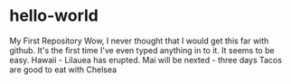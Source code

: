 # hello-world
My First Repository
Wow, I never thought that I would get this far with github.
It's the first time I've even typed anything in to it.
It seems to be easy.
Hawaii - Lilauea has erupted. Mai will be nexted - three days
Tacos are good to eat with Chelsea 
